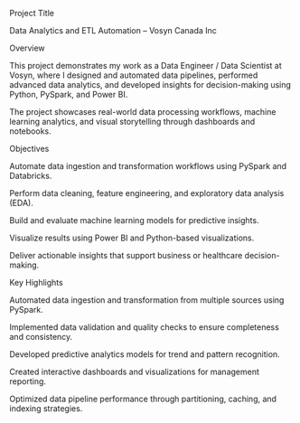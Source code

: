 Project Title

Data Analytics and ETL Automation – Vosyn Canada Inc

Overview

This project demonstrates my work as a Data Engineer / Data Scientist at Vosyn, where I designed and automated data pipelines, performed advanced data analytics, and developed insights for decision-making using Python, PySpark, and Power BI.

The project showcases real-world data processing workflows, machine learning analytics, and visual storytelling through dashboards and notebooks.

Objectives

Automate data ingestion and transformation workflows using PySpark and Databricks.

Perform data cleaning, feature engineering, and exploratory data analysis (EDA).

Build and evaluate machine learning models for predictive insights.

Visualize results using Power BI and Python-based visualizations.

Deliver actionable insights that support business or healthcare decision-making.

Key Highlights

Automated data ingestion and transformation from multiple sources using PySpark.

Implemented data validation and quality checks to ensure completeness and consistency.

Developed predictive analytics models for trend and pattern recognition.

Created interactive dashboards and visualizations for management reporting.

Optimized data pipeline performance through partitioning, caching, and indexing strategies.

